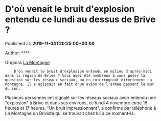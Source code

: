 
# D'où venait le bruit d'explosion entendu ce lundi au dessus de Brive ?

Published at: **2019-11-04T20:25:00+00:00**

Author: ****

Original: [La Montagne](https://www.lamontagne.fr/brive-la-gaillarde-19100/actualites/d-ou-venait-le-bruit-d-explosion-entendu-ce-lundi-au-dessus-de-brive_13677486/)


        D'où venait le bruit d'explosion entendu en milieu d'après-midi dans la région de Brive ? Vous avez été nombreux à vous poser la question sur les réseaux sociaux, ou en interrogeant directement La Montagne. Il s'agissait en fait d'un avion de l'armée passant le mur du son.
      
Plusieurs personnes ont signalé sur les réseaux sociaux avoir entendu une "explosion" à Brive et dans ses environs, ce lundi 4 novembre entre 16 heures et 17 heures. "Un bruit impressionnant", a confirmé par téléphone à La Montagne un Briviste qui se trouvait chez lui à ce moment-là.
